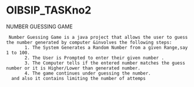 # OIBSIP_TASKno2
NUMBER GUESSING GAME

     Number Guessing Game is a java project that allows the user to guess the number generated by computer &involves the following steps:
           1. The System Generates a Random Number from a given Range,say 1 to 100.
           2. The User is Prompted to enter their given number .
           3. The Computer tells if the entered number matches the guess number or it is Higher/Lower than generated number.
           4. The game continues under guessing the number.
      and also it contains limiting the number of attemps

